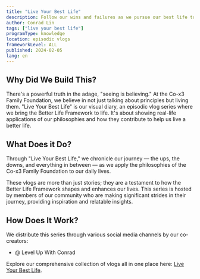 ```yaml
---
title: "Live Your Best Life"
description: Follow our wins and failures as we pursue our best life together with the Co-x3 Family Foundation.
author: Conrad Lin
tags: ["live your best life"]
programType: knowledge
location: episodic vlogs 
frameworkLevel: ALL
published: 2024-02-05
lang: en
---
```



## Why Did We Build This?

There's a powerful truth in the adage, "seeing is believing." At the Co-x3 Family Foundation, we believe in not just talking about principles but living them. "Live Your Best Life" is our visual diary, an episodic vlog series where we bring the Better Life Framework to life. It's about showing real-life applications of our philosophies and how they contribute to help us live a better life.

## What Does it Do?

Through "Live Your Best Life," we chronicle our journey — the ups, the downs, and everything in between — as we apply the philosophies of the Co-x3 Family Foundation to our daily lives.

These vlogs are more than just stories; they are a testament to how the Better Life Framework shapes and enhances our lives. This series is hosted by members of our community who are making significant strides in their journey, providing inspiration and relatable insights.

## How Does It Work?

We distribute this series through various social media channels by our co-creators:
- @ Level Up With Conrad

Explore our comprehensive collection of vlogs all in one place here: [Live Your Best Life](/unlock-your-potential/programs?tags=live%20your%20best%20life).